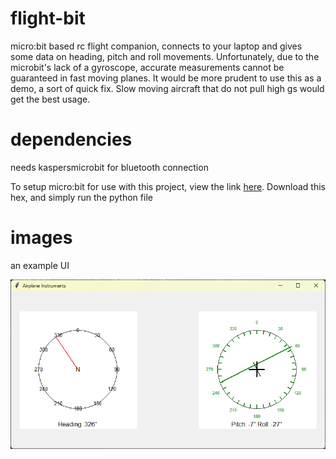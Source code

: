 # flight-bit
micro:bit based rc flight companion, connects to your laptop and gives some data on heading, pitch and roll movements.
Unfortunately, due to the microbit's lack of a gyroscope, accurate measurements cannot be guaranteed in fast moving planes. It would be more prudent to use this as a demo,
a sort of quick fix. Slow moving aircraft that do not pull high gs would get the best usage. 

# dependencies
needs kaspersmicrobit for bluetooth connection

To setup micro:bit for use with this project, view the link [here](https://kaspersmicrobit.readthedocs.io/en/stable/makecode-bluetooth/download-a-hex-file-without-pairing/).
Download this hex, and simply run the python file

# images
an example UI

![example ui of finalized project](https://github.com/hephaestushex/flight-bit/blob/main/images/Screenshot%202024-07-13%20183651.png)


